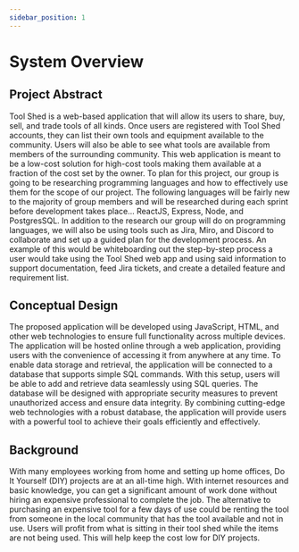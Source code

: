 ```yaml
---
sidebar_position: 1
---
```


# System Overview
## Project Abstract 

Tool Shed is a web-based application that will allow its users to share, buy, sell, and trade tools of all kinds. Once users are registered with Tool Shed accounts, they can list their own tools and equipment available to the community. Users will also be able to see what tools are available from members of the surrounding community. This web application is meant to be a low-cost solution for high-cost tools making them available at a fraction of the cost set by the owner. To plan for this project, our group is going to be researching programming languages and how to effectively use them for the scope of our project. The following languages will be fairly new to the majority of group members and will be researched during each sprint before development takes place... ReactJS, Express, Node, and PostgresSQL. In addition to the research our group will do on programming languages, we will also be using tools such as Jira, Miro, and Discord to collaborate and set up a guided plan for the development process. An example of this would be whiteboarding out the step-by-step process a user would take using the Tool Shed web app and using said information to support documentation, feed Jira tickets, and create a detailed feature and requirement list.

## Conceptual Design 

The proposed application will be developed using JavaScript, HTML, and other web technologies to ensure full functionality across multiple devices. The application will be hosted online through a web application, providing users with the convenience of accessing it from anywhere at any time. To enable data storage and retrieval, the application will be connected to a database that supports simple SQL commands. With this setup, users will be able to add and retrieve data seamlessly using SQL queries. The database will be designed with appropriate security measures to prevent unauthorized access and ensure data integrity. By combining cutting-edge web technologies with a robust database, the application will provide users with a powerful tool to achieve their goals efficiently and effectively. 

## Background 

With many employees working from home and setting up home offices, Do It Yourself (DIY) projects are at an all-time high. With internet resources and basic knowledge, you can get a significant amount of work done without hiring an expensive professional to complete the job. The alternative to purchasing an expensive tool for a few days of use could be renting the tool from someone in the local community that has the tool available and not in use. Users will profit from what is sitting in their tool shed while the items are not being used. This will help keep the cost low for DIY projects. 
